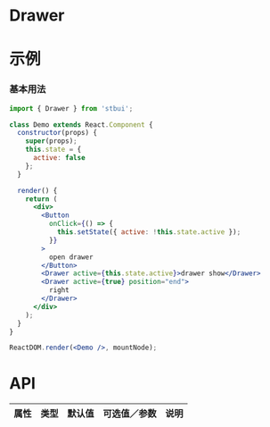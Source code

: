 # Drawer

# 示例

### 基本用法

<!--demo-->

```jsx
import { Drawer } from 'stbui';

class Demo extends React.Component {
  constructor(props) {
    super(props);
    this.state = {
      active: false
    };
  }

  render() {
    return (
      <div>
        <Button
          onClick={() => {
            this.setState({ active: !this.state.active });
          }}
        >
          open drawer
        </Button>
        <Drawer active={this.state.active}>drawer show</Drawer>
        <Drawer active={true} position="end">
          right
        </Drawer>
      </div>
    );
  }
}

ReactDOM.render(<Demo />, mountNode);
```

<!--:::-->

# API

| 属性 | 类型 | 默认值 | 可选值／参数 | 说明 |
| :--- | :--- | :----- | :----------- | :--- |

